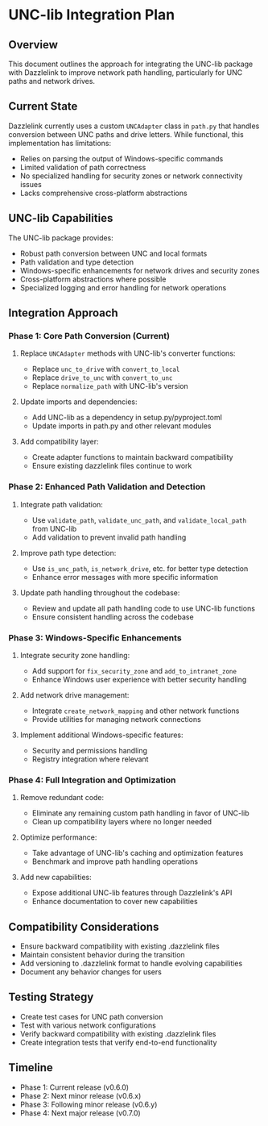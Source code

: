 # UNC-lib Integration Plan

## Overview

This document outlines the approach for integrating the UNC-lib package with Dazzlelink to improve network path handling, particularly for UNC paths and network drives.

## Current State

Dazzlelink currently uses a custom `UNCAdapter` class in `path.py` that handles conversion between UNC paths and drive letters. While functional, this implementation has limitations:

- Relies on parsing the output of Windows-specific commands
- Limited validation of path correctness
- No specialized handling for security zones or network connectivity issues
- Lacks comprehensive cross-platform abstractions

## UNC-lib Capabilities

The UNC-lib package provides:

- Robust path conversion between UNC and local formats
- Path validation and type detection
- Windows-specific enhancements for network drives and security zones
- Cross-platform abstractions where possible
- Specialized logging and error handling for network operations

## Integration Approach

### Phase 1: Core Path Conversion (Current)

1. Replace `UNCAdapter` methods with UNC-lib's converter functions:
   - Replace `unc_to_drive` with `convert_to_local`
   - Replace `drive_to_unc` with `convert_to_unc`
   - Replace `normalize_path` with UNC-lib's version

2. Update imports and dependencies:
   - Add UNC-lib as a dependency in setup.py/pyproject.toml
   - Update imports in path.py and other relevant modules

3. Add compatibility layer:
   - Create adapter functions to maintain backward compatibility
   - Ensure existing dazzlelink files continue to work

### Phase 2: Enhanced Path Validation and Detection

1. Integrate path validation:
   - Use `validate_path`, `validate_unc_path`, and `validate_local_path` from UNC-lib
   - Add validation to prevent invalid path handling

2. Improve path type detection:
   - Use `is_unc_path`, `is_network_drive`, etc. for better type detection
   - Enhance error messages with more specific information

3. Update path handling throughout the codebase:
   - Review and update all path handling code to use UNC-lib functions
   - Ensure consistent handling across the codebase

### Phase 3: Windows-Specific Enhancements

1. Integrate security zone handling:
   - Add support for `fix_security_zone` and `add_to_intranet_zone`
   - Enhance Windows user experience with better security handling

2. Add network drive management:
   - Integrate `create_network_mapping` and other network functions
   - Provide utilities for managing network connections

3. Implement additional Windows-specific features:
   - Security and permissions handling
   - Registry integration where relevant

### Phase 4: Full Integration and Optimization

1. Remove redundant code:
   - Eliminate any remaining custom path handling in favor of UNC-lib
   - Clean up compatibility layers where no longer needed

2. Optimize performance:
   - Take advantage of UNC-lib's caching and optimization features
   - Benchmark and improve path handling operations

3. Add new capabilities:
   - Expose additional UNC-lib features through Dazzlelink's API
   - Enhance documentation to cover new capabilities

## Compatibility Considerations

- Ensure backward compatibility with existing .dazzlelink files
- Maintain consistent behavior during the transition
- Add versioning to .dazzlelink format to handle evolving capabilities
- Document any behavior changes for users

## Testing Strategy

- Create test cases for UNC path conversion
- Test with various network configurations
- Verify backward compatibility with existing .dazzlelink files
- Create integration tests that verify end-to-end functionality

## Timeline

- Phase 1: Current release (v0.6.0)
- Phase 2: Next minor release (v0.6.x)
- Phase 3: Following minor release (v0.6.y)
- Phase 4: Next major release (v0.7.0)

